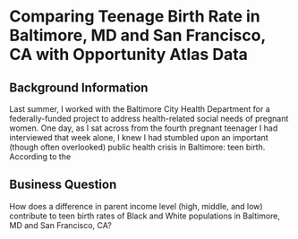 # Comparing Teenage Birth Rate in Baltimore, MD and San Francisco, CA with Opportunity Atlas Data
## Background Information 

Last summer, I worked with the Baltimore City Health Department for a federally-funded project to address health-related social needs of pregnant women. One day, as I sat across from the fourth pregnant teenager I had interviewed that week alone, I knew I had stumbled upon an important (though often overlooked) public health crisis in Baltimore: teen birth. According to the 

## Business Question

How does a difference in parent income level (high, middle, and low) contribute to teen birth rates of Black and White populations in Baltimore, MD and San Francisco, CA? 
